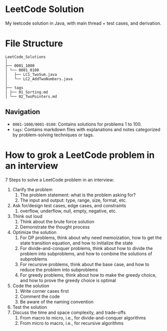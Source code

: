 # LeetCode Solution

My leetcode solution in Java, with main thread + test cases, and derivation.

# File Structure

```
LeetCode_Solutions
│
├── 0001_1000
│ └── 0001_0100
│   ├── LC1_TwoSum.java
│   └── LC2_AddTwoNumbers.java
│
├── tags
│ ├── 01_Sorting.md
│ └── 02_TwoPointers.md
```

## Navigation

- `0001-1000/0001-0100`: Contains solutions for problems 1 to 100.
- `tags`: Contains markdown files with explanations and notes categorized by problem-solving techniques or tags.

# How to grok a LeetCode problem in an interview
7 Steps to solve a LeetCode problem in an interview:
1. Clarify the problem
   1. The problem statement: what is the problem asking for?
   2. The input and output: type, range, size, format, etc.
2. Ask for/design test cases, edge cases, and constraints
   1. overflow, underflow, null, empty, negative, etc.
3. Think out loud
   1. Think about the brute force solution
   2. Demonstrate the thought process
4. Optimize the solution
   1. For DP problems, think about why need memoization, how to get the state transition equation, and how to initialize the state
   2. For divide-and-conquer problems, think about how to divide the problem into subproblems, and how to combine the solutions of subproblems
   3. For recursive problems, think about the base case, and how to reduce the problem into subproblems
   4. For greedy problems, think about how to make the greedy choice, and how to prove the greedy choice is optimal
5. Code the solution
   1. Write corner cases first
   2. Comment the code
   3. Be aware of the naming convention
6. Test the solution
7. Discuss the time and space complexity, and trade-offs
   1. From macro to micro, i.e., for divide-and-conquer algorithms
   2. From micro to macro, i.e., for recursive algorithms